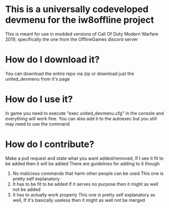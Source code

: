 # This is a universally codeveloped devmenu for the iw8offline project
This is meant for use in modded versions of Call Of Duty Modern Warfare 2019, specifically the one from the OfflineGames discord server

# How do I download it?
You can download the entire repo via zip or download just the united_devmenu from it's page

# How do I use it?
In game you need to execute "exec united_devmenu.cfg" in the console and everything will work fine. You can also add it to the autoexec but you still may need to use the command

# How do I contribute?
Make a pull request and state what you want added/removed, If I see it fit to be added then it will be added
There are guidelines for adding to it though
1. No malicious commands that harm other people can be used
This one is pretty self explanatory
2. It has to be fit to be added
If it serves no purpose then it might as well not be added
3. It has to actually work properly
This one is pretty self explanatory as well, If it's basically useless then it might as well not be merged
